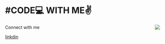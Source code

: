 <h1>#CODE💻 WITH ME✌️</h1>
<img src="https://camo.githubusercontent.com/7de37139d0b4c1ce40865e799b446c0e963a3dd8fb68d239707237c40604fa3d/68747470733a2f2f63646e2e6472696262626c652e636f6d2f75736572732f3733303730332f73637265656e73686f74732f363538313234332f6176656e746f2e676966" align="right" />
<p>Connect with me</p>
<a href="https://www.linkedin.com/in/khushvant-kumar-53124a225">linkdin</a>
